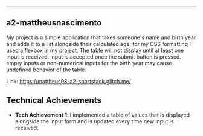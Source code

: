 ---

## a2-mattheusnascimento
My project is a simple application that takes someone's name and birth year and adds it to a list alongside their calculated age. for my CSS formatting I used a flexbox in my project. The table will not display until at least one input is received. input is accepted once the submit button is pressed. empty inputs or non-numerical inputs for the birth year may cause undefined behavior of the table.

Link: https://mattheus98-a2-shortstack.glitch.me/
## Technical Achievements
- **Tech Achievement 1**: I implemented a table of values that is displayed alongside the input form and is updated every time new input is received.
